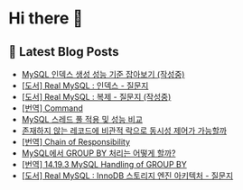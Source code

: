# Hi there 👋

## 📕 Latest Blog Posts

<ul><li><a href='https://devnona.tistory.com/157' target='_blank'>MySQL 인덱스 생성 성능 기준 잡아보기 (작성중)</a></li><li><a href='https://devnona.tistory.com/156' target='_blank'>[도서] Real MySQL : 인덱스 - 질문지</a></li><li><a href='https://devnona.tistory.com/155' target='_blank'>[도서] Real MySQL : 복제 - 질문지  (작성중)</a></li><li><a href='https://devnona.tistory.com/154' target='_blank'>[번역] Command</a></li><li><a href='https://devnona.tistory.com/153' target='_blank'>MySQL 스레드 풀 적용 및 성능 비교</a></li><li><a href='https://devnona.tistory.com/152' target='_blank'>존재하지 않는 레코드에 비관적 락으로 동시성 제어가 가능할까</a></li><li><a href='https://devnona.tistory.com/150' target='_blank'>[번역] Chain of Responsibility</a></li><li><a href='https://devnona.tistory.com/149' target='_blank'>MySQL에서 GROUP BY 처리는 어떻게 할까?</a></li><li><a href='https://devnona.tistory.com/148' target='_blank'>[번역] 14.19.3 MySQL Handling of GROUP BY</a></li><li><a href='https://devnona.tistory.com/146' target='_blank'>[도서] Real MySQL : InnoDB 스토리지 엔진 아키텍처 - 질문지</a></li></ul>